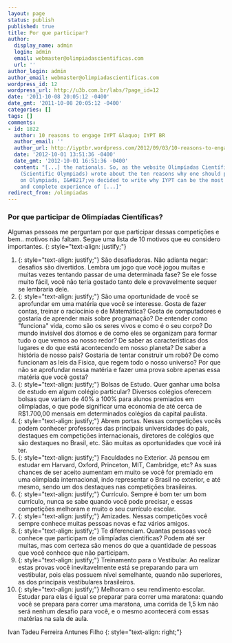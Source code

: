 ```yaml
---
layout: page
status: publish
published: true
title: Por que participar?
author:
  display_name: admin
  login: admin
  email: webmaster@olimpiadascientificas.com
  url: ''
author_login: admin
author_email: webmaster@olimpiadascientificas.com
wordpress_id: 12
wordpress_url: http://u3b.com.br/labs/?page_id=12
date: '2011-10-08 20:05:12 -0400'
date_gmt: '2011-10-08 20:05:12 -0400'
categories: []
tags: []
comments:
- id: 1822
  author: 10 reasons to engage IYPT &laquo; IYPT BR
  author_email: ''
  author_url: http://iyptbr.wordpress.com/2012/09/03/10-reasons-to-engage-iypt/
  date: '2012-10-01 13:51:36 -0400'
  date_gmt: '2012-10-01 16:51:36 -0400'
  content: "[...] the nationals. So, as the website Olimpíadas Científicas
    (Scientific Olympiads) wrote about the ten reasons why one should participate
    on Olympiads, I&#8217;ve decided to write why IYPT can be the most incredible
    and complete experience of [...]"
redirect_from: /olimpiadas
---
```


### Por que participar de Olimpíadas Científicas?



Algumas pessoas me perguntam por que participar dessas competições e bem.. motivos não faltam. Segue uma lista de 10 motivos que eu considero importantes.
{: style="text-align: justify;"}



1.  {: style="text-align: justify;"} São desafiadoras. Não adianta negar: desafios são divertidos. Lembra um jogo que você jogou muitas e muitas vezes tentando passar de uma determinada fase? Se ele fosse muito fácil, você não teria gostado tanto dele e
    provavelmente sequer se lembraria dele.
2.  {: style="text-align: justify;"} São uma oportunidade de você se aprofundar em uma matéria que você se interesse. Gosta de fazer contas, treinar o raciocínio e de Matemática? Gosta de computadores e gostaria de aprender mais sobre programação? De
    entender como "funciona" vida, como são os seres vivos e como é o seu corpo? Do mundo invisível dos átomos e de como eles se organizam para formar tudo o que vemos ao nosso redor? De saber as características dos
    lugares e do que está acontecendo em nosso planeta? De saber a história de nosso país? Gostaria de tentar construir um robô? De como funcionam as leis da Física, que regem todo o nosso universo? Por que não se
    aprofundar nessa matéria e fazer uma prova sobre apenas essa matéria que você gosta?
3.  {: style="text-align: justify;"} Bolsas de Estudo. Quer ganhar uma bolsa de estudo em algum colégio particular? Diversos colégios oferecem bolsas que variam de 40% a 100% para alunos premiados em olimpíadas, o que pode significar uma economia de até
    cerca de R$1.700,00 mensais em determinados colégios da capital paulista.
4.  {: style="text-align: justify;"} Abrem portas. Nessas competições vocês podem conhecer professores das principais universidades do país, destaques em competições internacionais, diretores de colégios que são destaques no Brasil, etc. São muitas as
    oportunidades que você irá ter.
5.  {: style="text-align: justify;"} Faculdades no Exterior. Já pensou em estudar em Harvard, Oxford, Princeton, MIT, Cambridge, etc? As suas chances de ser aceito aumentam em muito se você for premiado em uma olimpíada internacional, indo representar o
    Brasil no exterior, e até mesmo, sendo um dos destaques nas competições brasileiras.
6.  {: style="text-align: justify;"} Currículo. Sempre é bom ter um bom currículo, nunca se sabe quando você pode precisar, e essas competições melhoram e muito o seu currículo escolar.
7.  {: style="text-align: justify;"} Amizades. Nessas competições você sempre conhece muitas pessoas novas e faz vários amigos.
8.  {: style="text-align: justify;"} Te diferenciam. Quantas pessoas você conhece que participam de olimpíadas científicas? Podem até ser muitas, mas com certeza são menos do que a quantidade de pessoas que você conhece que não participam.
9.  {: style="text-align: justify;"} Treinamento para o Vestibular. Ao realizar estas provas você inevitavelmente está se preparando para um vestibular, pois elas possuem nível semelhante, quando não superiores, as dos principais vestibulares
    brasileiros.
10. {: style="text-align: justify;"} Melhoram o seu rendimento escolar. Estudar para elas é igual se preparar para correr uma maratona: quando você se prepara para correr uma maratona, uma corrida de 1,5 km não será nenhum desafio para você, e o mesmo
    acontecerá com essas matérias na sala de aula.
  



Ivan Tadeu Ferreira Antunes Filho
{: style="text-align: right;"}




